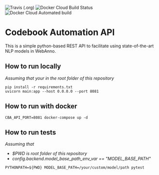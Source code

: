 ![Travis (.org)](https://img.shields.io/travis/floschne/codebook_automation)
![Docker Cloud Build Status](https://img.shields.io/docker/cloud/build/p0w3r/codebook_automation)
![Docker Cloud Automated build](https://img.shields.io/docker/cloud/automated/p0w3r/codebook_automation)

# Codebook Automation API

This is a simple python-based REST API to facilitate using state-of-the-art NLP models in WebAnno.

## How to run locally

_Assuming that your in the root folder of this repository_
```
pip install -r requirements.txt
uvicorn main:app --host 0.0.0.0 --port 8081
```


## How to run with docker

```
CBA_API_PORT=8081 docker-compose up -d
```

## How to run tests

_Assuming that_
 - _$PWD is root folder of this repository_
 - _config.backend.model_base_path_env_var == "MODEL_BASE_PATH"_
```
PYTHONPATH=${PWD} MODEL_BASE_PATH=/your/custom/model/path pytest
```